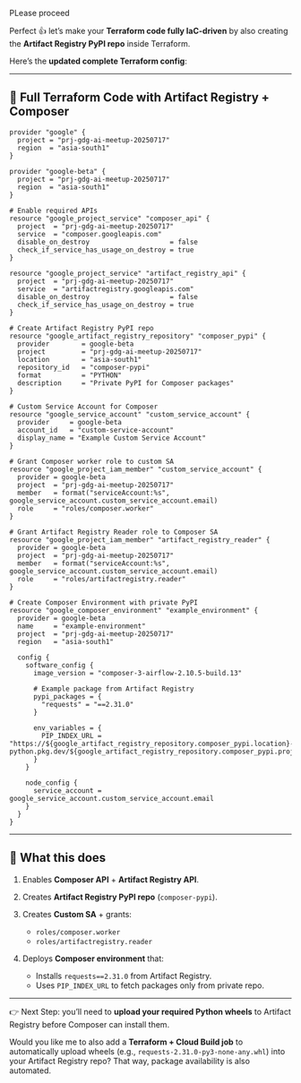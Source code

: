 PLease proceed

Perfect 👍 let’s make your **Terraform code fully IaC-driven** by also creating the **Artifact Registry PyPI repo** inside Terraform.

Here’s the **updated complete Terraform config**:

---

## 🔹 Full Terraform Code with Artifact Registry + Composer

```hcl
provider "google" {
  project = "prj-gdg-ai-meetup-20250717"
  region  = "asia-south1"
}

provider "google-beta" {
  project = "prj-gdg-ai-meetup-20250717"
  region  = "asia-south1"
}

# Enable required APIs
resource "google_project_service" "composer_api" {
  project  = "prj-gdg-ai-meetup-20250717"
  service  = "composer.googleapis.com"
  disable_on_destroy                    = false
  check_if_service_has_usage_on_destroy = true
}

resource "google_project_service" "artifact_registry_api" {
  project  = "prj-gdg-ai-meetup-20250717"
  service  = "artifactregistry.googleapis.com"
  disable_on_destroy                    = false
  check_if_service_has_usage_on_destroy = true
}

# Create Artifact Registry PyPI repo
resource "google_artifact_registry_repository" "composer_pypi" {
  provider        = google-beta
  project         = "prj-gdg-ai-meetup-20250717"
  location        = "asia-south1"
  repository_id   = "composer-pypi"
  format          = "PYTHON"
  description     = "Private PyPI for Composer packages"
}

# Custom Service Account for Composer
resource "google_service_account" "custom_service_account" {
  provider     = google-beta
  account_id   = "custom-service-account"
  display_name = "Example Custom Service Account"
}

# Grant Composer worker role to custom SA
resource "google_project_iam_member" "custom_service_account" {
  provider = google-beta
  project  = "prj-gdg-ai-meetup-20250717"
  member   = format("serviceAccount:%s", google_service_account.custom_service_account.email)
  role     = "roles/composer.worker"
}

# Grant Artifact Registry Reader role to Composer SA
resource "google_project_iam_member" "artifact_registry_reader" {
  provider = google-beta
  project  = "prj-gdg-ai-meetup-20250717"
  member   = format("serviceAccount:%s", google_service_account.custom_service_account.email)
  role     = "roles/artifactregistry.reader"
}

# Create Composer Environment with private PyPI
resource "google_composer_environment" "example_environment" {
  provider = google-beta
  name     = "example-environment"
  project  = "prj-gdg-ai-meetup-20250717"
  region   = "asia-south1"

  config {
    software_config {
      image_version = "composer-3-airflow-2.10.5-build.13"

      # Example package from Artifact Registry
      pypi_packages = {
        "requests" = "==2.31.0"
      }

      env_variables = {
        PIP_INDEX_URL = "https://${google_artifact_registry_repository.composer_pypi.location}-python.pkg.dev/${google_artifact_registry_repository.composer_pypi.project}/${google_artifact_registry_repository.composer_pypi.repository_id}/simple"
      }
    }

    node_config {
      service_account = google_service_account.custom_service_account.email
    }
  }
}
```

---

## 🔹 What this does

1. Enables **Composer API** + **Artifact Registry API**.
2. Creates **Artifact Registry PyPI repo** (`composer-pypi`).
3. Creates **Custom SA** + grants:

   * `roles/composer.worker`
   * `roles/artifactregistry.reader`
4. Deploys **Composer environment** that:

   * Installs `requests==2.31.0` from Artifact Registry.
   * Uses `PIP_INDEX_URL` to fetch packages only from private repo.

---

👉 Next Step: you’ll need to **upload your required Python wheels** to Artifact Registry before Composer can install them.

Would you like me to also add a **Terraform + Cloud Build job** to automatically upload wheels (e.g., `requests-2.31.0-py3-none-any.whl`) into your Artifact Registry repo? That way, package availability is also automated.

